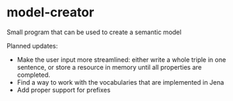 # model-creator
Small program that can be used to create a semantic model 

Planned updates:
  - Make the user input more streamlined: either write a whole triple in one sentence, or store a resource in memory until all properties are completed. 
  - Find a way to work with the vocabularies that are implemented in Jena
  - Add proper support for prefixes

